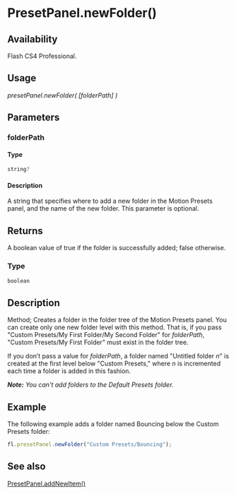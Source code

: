 # PresetPanel.newFolder()

## Availability

Flash CS4 Professional.

## Usage

*presetPanel.newFolder( [folderPath] )*

## Parameters

### **folderPath**

#### Type

```typescript
string?
```

#### Description

A string that specifies where to add a new folder in the Motion Presets panel, and the name of the new folder. This parameter is optional.

## Returns

A boolean value of true if the folder is successfully added; false otherwise.

### Type

```typescript
boolean
```

## Description

Method; Creates a folder in the folder tree of the Motion Presets panel. You can create only one new folder level with this method. That is, if you pass "Custom Presets/My First Folder/My Second Folder" for *folderPath*, "Custom Presets/My First Folder" must exist in the folder tree.

If you don’t pass a value for *folderPath*, a folder named "Untitled folder *n*" is created at the first level below "Custom Presets," where *n* is incremented each time a folder is added in this fashion.

***Note:** You can’t add folders to the Default Presets folder.*

## Example

The following example adds a folder named Bouncing below the Custom Presets folder:

```javascript
fl.presetPanel.newFolder("Custom Presets/Bouncing");
```

## See also

[PresetPanel.addNewItem()](../PresetPanel_object/PresetPanel.md)
